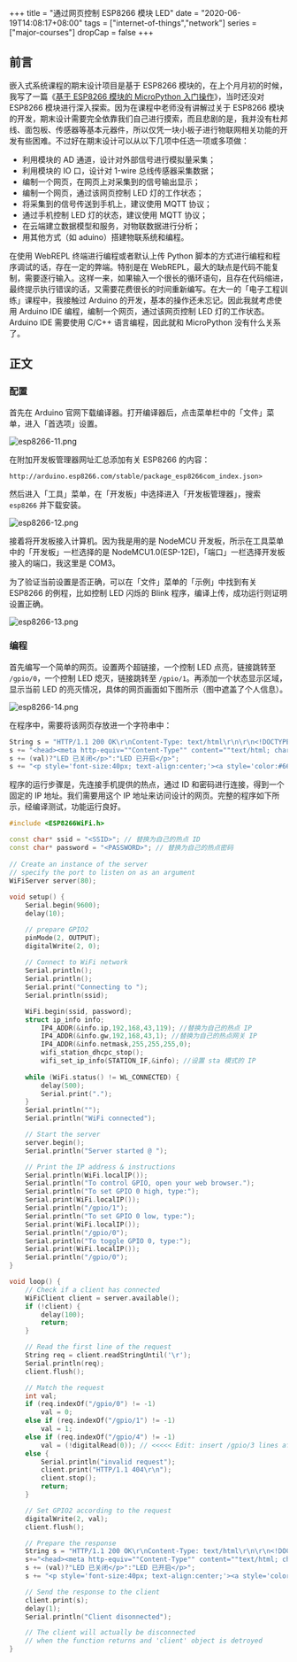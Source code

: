 +++
title = "通过网页控制 ESP8266 模块 LED"
date = "2020-06-19T14:08:17+08:00"
tags = ["internet-of-things","network"]
series = ["major-courses"]
dropCap = false
+++

## 前言

嵌入式系统课程的期末设计项目是基于 ESP8266 模块的，在上个月月初的时候，我写了一篇《[基于 ESP8266 模块的 MicroPython 入门操作](/tech/computer/esp8266-the-internet-of-things/)》，当时还没对 ESP8266 模块进行深入探索。因为在课程中老师没有讲解过关于 ESP8266 模块的开发，期末设计需要完全依靠我们自己进行摸索，而且悲剧的是，我并没有杜邦线、面包板、传感器等基本元器件，所以仅凭一块小板子进行物联网相关功能的开发有些困难。不过好在期末设计可以从以下几项中任选一项或多项做：

+ 利用模块的 AD 通道，设计对外部信号进行模拟量采集；
+ 利用模块的 IO 口，设计对 1-wire 总线传感器采集数据；
+ 编制一个网页，在网页上对采集到的信号输出显示；
+ 编制一个网页，通过该网页控制 LED 灯的工作状态；
+ 将采集到的信号传送到手机上，建议使用 MQTT 协议；
+ 通过手机控制 LED 灯的状态，建议使用 MQTT 协议；
+ 在云端建立数据模型和服务，对物联数据进行分析；
+ 用其他方式（如 aduino）搭建物联系统和编程。

在使用 WebREPL 终端进行编程或者默认上传 Python 脚本的方式进行编程和程序调试的话，存在一定的弊端。特别是在 WebREPL，最大的缺点是代码不能复制，需要逐行输入。这样一来，如果输入一个很长的循环语句，且存在代码缩进，最终提示执行错误的话，又需要花费很长的时间重新编写。在大一的「电子工程训练」课程中，我接触过 Arduino 的开发，基本的操作还未忘记。因此我就考虑使用 Arduino IDE 编程，编制一个网页，通过该网页控制 LED 灯的工作状态。Arduino IDE 需要使用 C/C++ 语言编程，因此就和 MicroPython 没有什么关系了。

## 正文

### 配置

首先在 Arduino 官网下载编译器。打开编译器后，点击菜单栏中的「文件」菜单，进入「首选项」设置。

![esp8266-11.png](/images/esp8266-11.png)

在附加开发板管理器网址汇总添加有关 ESP8266 的内容：

```
http://arduino.esp8266.com/stable/package_esp8266com_index.json>
```

然后进入「工具」菜单，在「开发板」中选择进入「开发板管理器」，搜索 `esp8266` 并下载安装。

![esp8266-12.png](/images/esp8266-12.png)

接着将开发板接入计算机。因为我是用的是 NodeMCU 开发板，所示在工具菜单中的「开发板」一栏选择的是 NodeMCU1.0(ESP-12E)，「端口」一栏选择开发板接入的端口，我这里是 COM3。

为了验证当前设置是否正确，可以在「文件」菜单的「示例」中找到有关 ESP8266 的例程，比如控制 LED 闪烁的 Blink 程序，编译上传，成功运行则证明设置正确。

![esp8266-13.png](/images/esp8266-13.png)

### 编程

首先编写一个简单的网页。设置两个超链接，一个控制 LED 点亮，链接跳转至 `/gpio/0`，一个控制 LED 熄灭，链接跳转至 `/gpio/1`。再添加一个状态显示区域，显示当前 LED 的亮灭情况，具体的网页画面如下图所示（图中遮盖了个人信息）。

![esp8266-14.png](/images/esp8266-14.png)

在程序中，需要将该网页存放进一个字符串中：

```c++
String s = "HTTP/1.1 200 OK\r\nContent-Type: text/html\r\n\r\n<!DOCTYPE HTML>\r\n<html>\r\n<p style='color:#666; font-size:40px; text-align:center;'>状态：";
s += "<head><meta http-equiv=""Content-Type"" content=""text/html; charset=utf-8"" /></head>";
s += (val)?"LED 已关闭</p>":"LED 已开启</p>";
s += "<p style='font-size:40px; text-align:center;'><a style='color:#666;' href='/gpio/0'>开启 LED</a></p><p style='font-size:40px; text-align:center;'><a style='color:#666;' href='/gpio/1'>关闭 LED</a></p><p style='color:#666; font-size:40px; text-align:center;'><NAME> <ID> 嵌入式系统与应用课程设计</p></html>\n";
```

程序的运行步骤是，先连接手机提供的热点，通过 ID 和密码进行连接，得到一个固定的 IP 地址。我们需要用这个 IP 地址来访问设计的网页。完整的程序如下所示，经编译测试，功能运行良好。

```c++
#include <ESP8266WiFi.h>

const char* ssid = "<SSID>"; // 替换为自己的热点 ID
const char* password = "<PASSWORD>"; // 替换为自己的热点密码
 
// Create an instance of the server
// specify the port to listen on as an argument
WiFiServer server(80);
 
void setup() {
    Serial.begin(9600);
    delay(10);

    // prepare GPIO2
    pinMode(2, OUTPUT);
    digitalWrite(2, 0);
 
    // Connect to WiFi network
    Serial.println();
    Serial.println();
    Serial.print("Connecting to ");
    Serial.println(ssid);

    WiFi.begin(ssid, password);
    struct ip_info info;
        IP4_ADDR(&info.ip,192,168,43,119); //替换为自己的热点 IP
        IP4_ADDR(&info.gw,192,168,43,1); //替换为自己的热点网关 IP
        IP4_ADDR(&info.netmask,255,255,255,0);
        wifi_station_dhcpc_stop();
        wifi_set_ip_info(STATION_IF,&info); //设置 sta 模式的 IP
 
    while (WiFi.status() != WL_CONNECTED) {
        delay(500);
        Serial.print(".");
    }
    Serial.println("");
    Serial.println("WiFi connected");

    // Start the server
    server.begin();
    Serial.println("Server started @ ");

    // Print the IP address & instructions
    Serial.println(WiFi.localIP());
    Serial.println("To control GPIO, open your web browser.");
    Serial.println("To set GPIO 0 high, type:");
    Serial.print(WiFi.localIP());
    Serial.println("/gpio/1");
    Serial.println("To set GPIO 0 low, type:");
    Serial.print(WiFi.localIP());
    Serial.println("/gpio/0");
    Serial.println("To toggle GPIO 0, type:");
    Serial.print(WiFi.localIP());
    Serial.println("/gpio/0");
}

void loop() {
    // Check if a client has connected
    WiFiClient client = server.available();
    if (!client) {
        delay(100);
        return;
    }

    // Read the first line of the request
    String req = client.readStringUntil('\r');
    Serial.println(req);
    client.flush();

    // Match the request
    int val;
    if (req.indexOf("/gpio/0") != -1)
        val = 0;
    else if (req.indexOf("/gpio/1") != -1)
        val = 1;
    else if (req.indexOf("/gpio/4") != -1)
        val = (!digitalRead(0)); // <<<<< Edit: insert /gpio/3 lines after this line.
    else {
        Serial.println("invalid request");
        client.print("HTTP/1.1 404\r\n");
        client.stop();
        return;
    }

    // Set GPIO2 according to the request
    digitalWrite(2, val);
    client.flush();

    // Prepare the response
    String s = "HTTP/1.1 200 OK\r\nContent-Type: text/html\r\n\r\n<!DOCTYPE HTML>\r\n<html>\r\n<p style='color:#666; font-size:40px; text-align:center;'>状态：";
    s+="<head><meta http-equiv=""Content-Type"" content=""text/html; charset=utf-8"" /></head>";
    s += (val)?"LED 已关闭</p>":"LED 已开启</p>";
    s += "<p style='font-size:40px; text-align:center;'><a style='color:#666;' href='/gpio/0'>开启 LED</a></p><p style='font-size:40px; text-align:center;'><a style='color:#666;' href='/gpio/1'>关闭 LED</a></p><p style='color:#666; font-size:40px; text-align:center;'>GuanQirui 嵌入式系统与应用课程设计</p></html>\n";

    // Send the response to the client
    client.print(s);
    delay(1);  
    Serial.println("Client disonnected");

    // The client will actually be disconnected 
    // when the function returns and 'client' object is detroyed
} 
```
